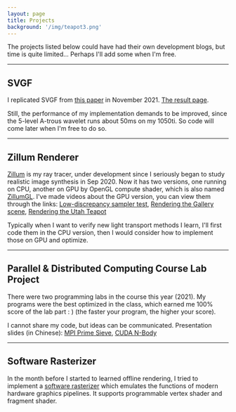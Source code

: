 ```yaml
---
layout: page
title: Projects
background: '/img/teapot3.png'
---
```


The projects listed below could have had their own development blogs, but time is quite limited... Perhaps I'll add some when I'm free.

---
## SVGF
I replicated SVGF from [this paper](https://research.nvidia.com/publication/2017-07_Spatiotemporal-Variance-Guided-Filtering%3A) in November 2021. [The result page](SVGF/).

Still, the performance of my implementation demands to be improved, since the 5-level A-trous wavelet runs about 50ms on my 1050ti. So code will come later when I'm free to do so.

---
## Zillum Renderer
[Zillum](https://github.com/HummaWhite/Zillum) is my ray tracer, under development since I seriously began to study realistic image synthesis in Sep 2020. Now it has two versions, one running on CPU, another on GPU by OpenGL compute shader, which is also named [ZillumGL](https://github.com/HummaWhite/ZillumGL).
I've made videos about the GPU version, you can view them through the links: [Low-discrepancy sampler test](https://youtu.be/pjfcD8fYfQg), [Rendering the Gallery scene](https://youtu.be/TGbwSyqxKvY), [Rendering the Utah Teapot](https://youtu.be/HNXanaqzhgQ)

Typically when I want to verify new light transport methods I learn, I'll first code them in the CPU version, then I would consider how to implement those on GPU and optimize.

---
## Parallel & Distributed Computing Course Lab Project
There were two programming labs in the course this year (2021).
My programs were the best optimized in the class, which earned me 100% score of the lab part : ) (the faster your program, the higher your score).

I cannot share my code, but ideas can be communicated. Presentation slides (in Chinese): [MPI Prime Sieve](Parallel/MPI_prime_sieve.pdf), [CUDA N-Body](Parallel/CUDA_nbody.pdf)

---
## Software Rasterizer
In the month before I started to learned offline rendering, I tried to implement a [software rasterizer](https://github.com/HummaWhite/SoftRaster) which emulates the functions of modern hardware graphics pipelines. It supports programmable vertex shader and fragment shader.
